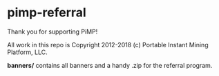 # pimp-referral

Thank you for supporting PiMP!

All work in this repo is Copyright 2012-2018 (c) Portable Instant Mining Platform, LLC.

**banners/** contains all banners and a handy .zip for the referral program.
